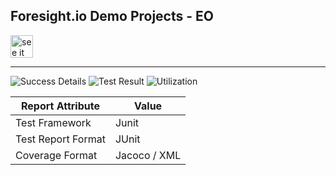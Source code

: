 
## Foresight.io Demo Projects - EO 


<a href="https://foresight.thundra.live/repositories/github/runforesight-demo/gitflow-maven-plugin/workflow-runs">
  <img src="https://4750167.fs1.hubspotusercontent-na1.net/hubfs/4750167/foresight-live-badge-72.png" height="36" alt="see it on foresight" />
</a>


---
![Success Details](http://foresight.service.thundra.us/public/api/v1/badge/success?repoId=18f61529-e61a-4ab0-a27d-3ffedf351e9b)
![Test Result](http://foresight.service.thundra.us/public/api/v1/badge/test?repoId=18f61529-e61a-4ab0-a27d-3ffedf351e9b)
![Utilization](http://foresight.service.thundra.us/public/api/v1/badge/utilization?repoId=18f61529-e61a-4ab0-a27d-3ffedf351e9b)


| Report Attribute  | Value   | 
|---|---|
| Test Framework  | Junit |
| Test Report Format | JUnit |
| Coverage Format | Jacoco / XML  |
